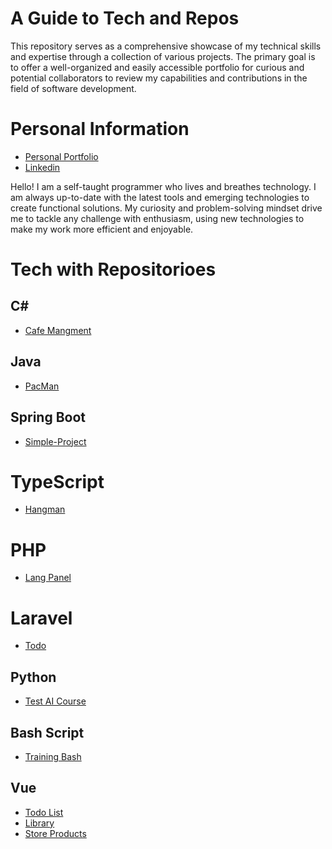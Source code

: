 # A Guide to Tech and Repos

This repository serves as a comprehensive showcase of my technical skills and expertise through a collection of various projects. The primary goal is to offer a well-organized and easily accessible portfolio for curious and potential collaborators to review my capabilities and contributions in the field of software development.


# Personal Information
- [Personal Portfolio](https://practical-poitras-103138.netlify.app)
- [Linkedin](https://www.linkedin.com/in/adri%C3%A0-jorda-6a78a915b/)

Hello! I am a self-taught programmer who lives and breathes technology. I am always up-to-date with the latest tools and emerging technologies to create functional solutions. My curiosity and problem-solving mindset drive me to tackle any challenge with enthusiasm, using new technologies to make my work more efficient and enjoyable.

# Tech with Repositorioes

## C#
- [Cafe Mangment](https://github.com/Caradrian14/Cafe_Managment_Project)

## Java
- [PacMan](https://github.com/Caradrian14/pacman_project)

## Spring Boot
- [Simple-Project](https://github.com/Caradrian14/demo-spring-boot)

# TypeScript
- [Hangman](https://github.com/Caradrian14/hangman-react-ts)

# PHP
- [Lang Panel](https://github.com/Caradrian14/Lang-Panel--FP-Final-Project)

# Laravel
- [Todo](https://github.com/Caradrian14/todo-laravel)

## Python
- [Test AI Course](https://github.com/Caradrian14/Pruebas_cursoAI)

## Bash Script
- [Training Bash](https://github.com/Caradrian14/Apuntes-Bash)

## Vue
- [Todo List](https://github.com/Caradrian14/Vue-TodoList-Pinia-Router--E.Cliente-2023)
- [Library](https://github.com/Caradrian14/GesBiblio-Vue-Project)
- [Store Products](https://github.com/Caradrian14/daw-vue-js-storeProducts)
